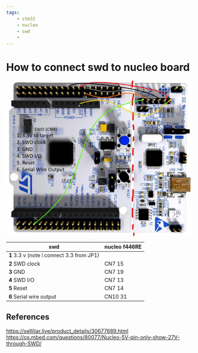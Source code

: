 ```yaml
---
tags:
    - stm32
    - nucleo
    - swd
    - 
---
```


# How to connect swd to nucleo board

![alt text](image.png)

| swd  | nucleo f446RE  |
|---|---|
| **1** 3.3 v (note i connect 3.3 from JP1) |    |
| **2** SWD clock  | CN7 15  |
| **3** GND  | CN7 19  |
| **4** SWD I/O  | CN7 13  |
| **5** Reset  | CN7 14  |
| **6** Serial wire output  | CN10 31  |


## References
https://selliliar.live/product_details/30677689.html
https://os.mbed.com/questions/80077/Nucleo-5V-pin-only-show-27V-through-SWD/

